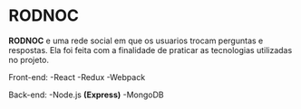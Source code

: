 # RODNOC
<strong>RODNOC</strong> e uma rede social em que os usuarios trocam perguntas e respostas. Ela foi feita com a finalidade de praticar as tecnologias utilizadas no projeto.

Front-end:
    -React
    -Redux
    -Webpack

Back-end:
    -Node.js <strong>(Express)</strong>
    -MongoDB
